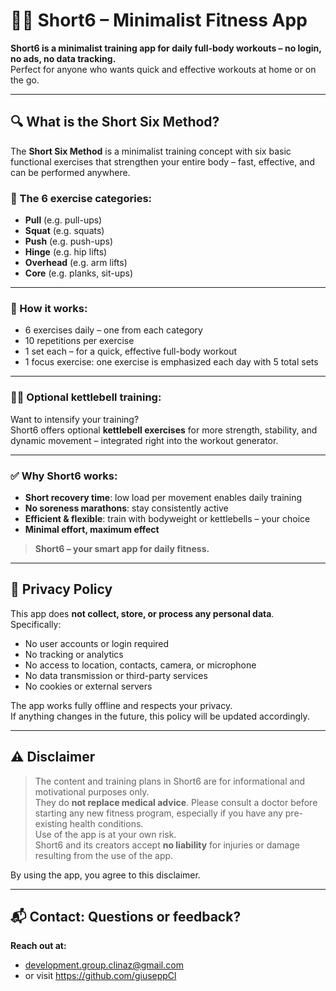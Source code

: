 # 🏋️‍♂️ Short6 – Minimalist Fitness App

**Short6 is a minimalist training app for daily full-body workouts – no login, no ads, no data tracking.**  
Perfect for anyone who wants quick and effective workouts at home or on the go.

---

## 🔍 What is the Short Six Method?

The **Short Six Method** is a minimalist training concept with six basic functional exercises that strengthen your entire body – fast, effective, and can be performed anywhere.

### 💪 The 6 exercise categories:
- **Pull** (e.g. pull-ups)
- **Squat** (e.g. squats)
- **Push** (e.g. push-ups)
- **Hinge** (e.g. hip lifts)
- **Overhead** (e.g. arm lifts)
- **Core** (e.g. planks, sit-ups)

---

### 🧠 How it works:
- 6 exercises daily – one from each category
- 10 repetitions per exercise
- 1 set each – for a quick, effective full-body workout
- 1 focus exercise: one exercise is emphasized each day with 5 total sets

---

### 🏋️‍♀️ Optional kettlebell training:
Want to intensify your training?  
Short6 offers optional **kettlebell exercises** for more strength, stability, and dynamic movement – integrated right into the workout generator.

---

### ✅ Why Short6 works:
- **Short recovery time**: low load per movement enables daily training
- **No soreness marathons**: stay consistently active
- **Efficient & flexible**: train with bodyweight or kettlebells – your choice
- **Minimal effort, maximum effect**

> **Short6 – your smart app for daily fitness.**

---

## 📄 Privacy Policy

This app does **not collect, store, or process any personal data**.  
Specifically:

- No user accounts or login required
- No tracking or analytics
- No access to location, contacts, camera, or microphone
- No data transmission or third-party services
- No cookies or external servers

The app works fully offline and respects your privacy.  
If anything changes in the future, this policy will be updated accordingly.

---

## ⚠️ Disclaimer

> The content and training plans in Short6 are for informational and motivational purposes only.  
> They do **not replace medical advice**. Please consult a doctor before starting any new fitness program, especially if you have any pre-existing health conditions.  
> Use of the app is at your own risk.  
> Short6 and its creators accept **no liability** for injuries or damage resulting from the use of the app.

By using the app, you agree to this disclaimer.

---

## 📬 Contact: Questions or feedback?

**Reach out at:**
- development.group.clinaz@gmail.com
- or visit https://github.com/giuseppCl
